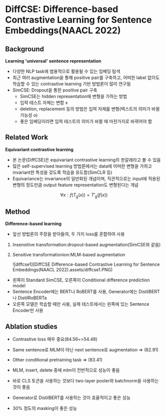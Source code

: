 # DiffCSE: Difference-based Contrastive Learning for Sentence Embeddings(NAACL 2022)



## Background

__Learning 'universal' sentence representation__

- 다양한 NLP task에 범용적으로 활용될 수 있는 임베딩 탐색
- 최근 여러 augmentation을 통해 positive pair를 구축하고, 어떠한 label 없이도 학습할 수 있는 contrastive learning 기반 방법론이 많이 연구됨
- SimCSE: Dropout을 통한 positive pair 구축
  - SimCSE는 hidden representation에 변형을 가하는 방법
  - 입력 테스트 자체는 변함 x
  - deletion, replacement 등의 방법은 입력 자체를 변형(텍스트의 의미가 바뀔 가능성 o)
  - 좋은 임베딩이라면 입력 테스트의 의미가 바뀔 때 마찬가지로 바뀌어야 함



## Related Work

__Equivariant contrastive learning__

- 본 논문(DiffCSE)은 equivariant contrastive learning의 한갈래라고 볼 수 있음
- 많은 self-supervised learning 방법론에서는 data에 어떠한 변형을 가하고 invariant한 특성을 갖도록 학습을 유도함(SimCLR 등)
- Equivariance는 invariance의 일반화된 개념이며, 직관적으로는 input에 적용된 변형의 정도만큼 output feature representation도 변형된다는 개념

$$
\forall x: f(T_g(x))=T'_g(f(x))
$$

 

## Method

__Difference-based learning__

- 앞선 방법론의 주장을 받아들여, 두 가지 loss를 혼합하여 사용

1. Insensitive transformation:dropout-based augmentation(SimCSE와 같음)

2. Sensitive transformationion:MLM-based augmentation

   ![diffcse1](DiffCSE Difference-based Contrastive Learning for Sentence Embeddings(NAACL 2022).assets/diffcse1.PNG)

- 왼쪽이 Standard SimCSE, 오른쪽이 Conditional difference prediction model
- Sentence Encoder에는 BERT나 RoBERT를 사용, Generator에는 DistilBERT나 DistilRoBERTa
- 오른쪽 모델은 학습할 때만 사용, 실제 테스트에서는 왼쪽에 있는 Sentence Encoder만 사용



## Ablation studies

- Contrastive loss 매우 중요(84.56=>54.48)
- Same sentence로 MLM이 아닌 next sentence로 augmentation => (82.91)
- Other conditional pretraining task => (83.41)

- MLM, insert, delete 중에 mlm이 전반적으로 성능이 좋음
- 바로 CLS 토큰을 사용하는 것보다 two-layer pooler와 batchnorm을 사용하는 것이 좋음
- Generator로 DistilBERT를 사용하는 것이 효율적이고 좋은 성능
- 30% 정도의 masking이 좋은 성능